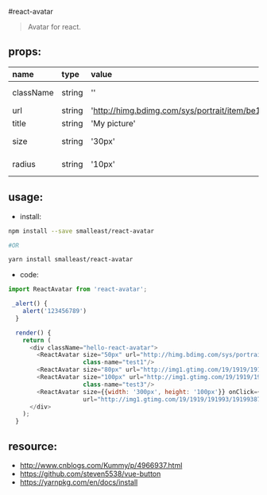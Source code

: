 #react-avatar
> Avatar for react.

## props:
| name | type | value | description |
| :----| :----| :----| :----|
| className  | string | '' | Customize css class |
| url  | string | 'http://himg.bdimg.com/sys/portrait/item/be10475f686d6c723db0023244.jpg' | Image url |
| title  | string | 'My picture' | Image title |
| size  | string | '30px' | Image size(width/height) |
| radius  | string | '10px' | border radius for image |


## usage:
+ install:
```bash
npm install --save smalleast/react-avatar

#OR

yarn install smalleast/react-avatar
```

+ code:
```javascript
import ReactAvatar from 'react-avatar';

 _alert() {
    alert('123456789')
  }

  render() {
    return (
      <div className="hello-react-avatar">
        <ReactAvatar size="50px" url="http://himg.bdimg.com/sys/portrait/item/be10475f686d6c723db0023244.jpg"
                     class-name="test1"/>
        <ReactAvatar size="80px" url="http://img1.gtimg.com/19/1919/191993/19199387_980x1200_0.jpg" class-name="test2"/>
        <ReactAvatar size="100px" url="http://img1.gtimg.com/19/1919/191993/19199387_980x1200_0.jpg"
                     class-name="test3"/>
        <ReactAvatar size={{width: '300px', height: '100px'}} onClick={this._alert.bind()} radius="5px"
                     url="http://img1.gtimg.com/19/1919/191993/19199387_980x1200_0.jpg" class-name="test3"/>
      </div>
    );
  }
```


## resource:
+ http://www.cnblogs.com/Kummy/p/4966937.html
+ https://github.com/steven5538/vue-button
+ https://yarnpkg.com/en/docs/install
